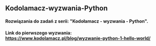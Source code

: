 ## Kodolamacz-wyzwania-Python

#### Rozwiązania do zadań z serii: "Kodołamacz - wyzwania - Python".
#### Link do pierwszego wyzwania: https://www.kodolamacz.pl/blog/wyzwanie-python-1-hello-world/
